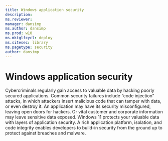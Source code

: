 ```yaml
---
title: Windows application security
description: 
ms.reviewer: 
manager: dansimp
ms.author: dansimp
ms.prod: w10
ms.mktglfcycl: deploy
ms.sitesec: library
ms.pagetype: security
author: dansimp
---
```


# Windows application security

Cybercriminals regularly gain access to valuable data by hacking poorly secured applications. Common security failures include “code injection” attacks, in which attackers insert malicious code that can tamper with data, or even destroy it. An application may have its security misconfigured, leaving open doors for hackers. Or vital customer and corporate information may leave sensitive data exposed. Windows 11 protects your valuable data with layers of application security. A rich application platform, isolation, and code integrity enables developers to build-in security from the ground up to protect against breaches and malware.